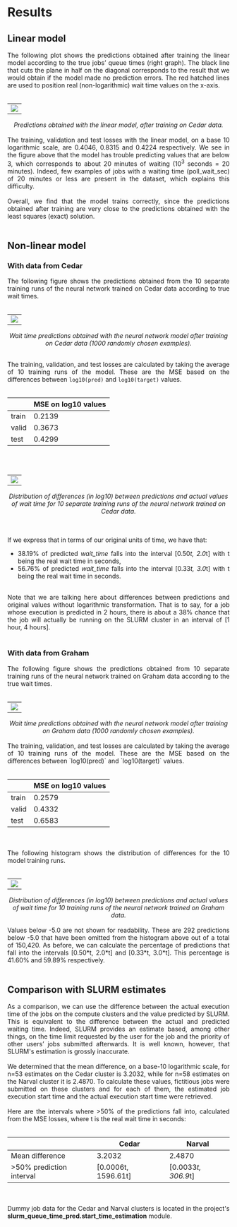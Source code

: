 # Results


## Linear model

<div align="justify">
The following plot shows the predictions obtained after training the linear model according to the true jobs’ queue times (right graph). The black line that cuts the plane in half on the diagonal corresponds to the result that we would obtain if the model made no prediction errors. The red hatched lines are used to position real (non-logarithmic) wait time values on the x-axis.
<br></br>
<div align="center">
 <table>
  <tr>
   <td><img src="../results/plots/predictions_plot_all_linear.png">
   </td>
  </tr>
 </table>
 <i>Predictions obtained with the linear model, after training on Cedar data.
 </i>
</div>
<br>
The training, validation and test losses with the linear model, on a base 10 logarithmic scale, are 0.4046, 0.8315 and 0.4224 respectively. We see in the figure above that the model has trouble predicting values that are below 3, which corresponds to about 20 minutes of waiting (10<sup>3</sup> seconds = 20 minutes). Indeed, few examples of jobs with a waiting time (poll_wait_sec) of 20 minutes or less are present in the dataset, which explains this difficulty. 
<br></br>
Overall, we find that the model trains correctly, since the predictions obtained after training are very close to the predictions obtained with the least squares (exact) solution.
<br></br>
</div>

## Non-linear model


### With data from Cedar

<div align="justify">The following figure shows the predictions obtained from the 10 separate training runs of the neural network trained on Cedar data according to true wait times.
<br></br>
<div align="center">
 <table>
  <tr>
   <td><img src="../results/plots/predictions_plot_1000_7NN.png">
   </td>
  </tr>
 </table>
 <i>Wait time predictions obtained with the neural network model after training on Cedar data (1000 randomly chosen examples).
 </i>
</div>
<br>

The training, validation, and test losses are calculated by taking the average of 10 training runs of the model. These are the MSE based on the differences between `log10(pred)` and `log10(target)` values.
<br><br>
<div align="center">
 
| | MSE on log10 values |
|-|---------------------|
|train| 0.2139 |
|valid| 0.3673 |
|test|  0.4299 |

</div>
<br></br>
<div align="center">
 <table>
  <tr>
   <td><img src="../results/plots/error_distribution_7NN.png">
   </td>
  </tr>
 </table>
 <i>Distribution of differences (in log10) between predictions and actual values of wait time for 10 separate training runs
 of the neural network trained on Cedar data.
 </i>
</div>
<br><br>

If we express that in terms of our original units of time, we have that:

- 38.19% of predicted *wait_time* falls into the interval [0.50*t, 2.0*t] with t being the real wait time in seconds,
- 56.76% of predicted *wait_time* falls into the interval [0.33*t, 3.0*t] with t being the real wait time in seconds.

<br>
Note that we are talking here about differences between predictions and original values without logarithmic transformation. That is to say, for a job whose execution is predicted in 2 hours, there is about a 38% chance that the job will actually be running on the SLURM cluster in an interval of [1 hour, 4 hours].
<br><br>
</div>

### With data from Graham

<div align="justify">The following figure shows the predictions obtained from 10 separate training runs of the neural network trained on Graham data according to the true wait times.
<br><br>
<div align="center">
 <table>
  <tr>
   <td><img src="../results/plots/predictions_plot_1000_6NN.png">
   </td>
  </tr>
 </table>
 <i>Wait time predictions obtained with the neural network model after training on Graham data (1000 randomly chosen examples).
 </i>
</div>
<br>
The training, validation, and test losses are calculated by taking the average of 10 training runs of the model. These are the MSE based on the differences between `log10(pred)` and `log10(target)` values.
<br><br>
<div align="center">
 
| | MSE on log10 values |
|-|---------------------|
|train| 0.2579 |
|valid| 0.4332 |
|test|  0.6583 |

</div>
<br></br>
The following histogram shows the distribution of differences for the 10 model training runs.
<br><br>
<div align="center">
 <table>
  <tr>
   <td><img src="../results/plots/error_distribution_6NN.png">
   </td>
  </tr>
 </table>
 <i>Distribution of differences (in log10) between predictions and actual values of wait time for 10 training runs of the neural network trained on Graham data.
 </i>
</div>
<br>
Values below -5.0 are not shown for readability. These are 292 predictions below -5.0 that have been omitted from the histogram above out of a total of 150,420. As before, we can calculate the percentage of predictions that fall into the intervals [0.50*t, 2.0*t] and [0.33*t, 3.0*t]. This percentage is 41.60% and 59.89% respectively.
<br><br>
</div>

## Comparison with SLURM estimates

<div align="justify">As a comparison, we can use the difference between the actual execution time of the jobs on the compute clusters and the value predicted by SLURM. This is equivalent to the difference between the actual and predicted waiting time. Indeed, SLURM provides an estimate based, among other things, on the time limit requested by the user for the job and the priority of other users’ jobs submitted afterwards. It is well known, however, that SLURM's estimation is grossly inaccurate.
<br></br>
We determined that the mean difference, on a base-10 logarithmic scale, for n=53 estimates on the Cedar cluster is 3.2032, while for n=58 estimates on the Narval cluster it is 2.4870. To calculate these values, fictitious jobs were submitted on these clusters and for each of them, the estimated job execution start time and the actual execution start time were retrieved.
<br></br>
Here are the intervals where >50% of the predictions fall into, calculated from the MSE losses, where t is the real wait time in seconds:
<br></br>
<div align="center">

| | Cedar | Narval |
|-|-------|--------|
|Mean difference| 3.2032 | 2.4870 |
|>50% prediction interval| [0.0006t, 1596.61t] | [0.0033*t, 306.9*t] |

</div>
<br></br>
Dummy job data for the Cedar and Narval clusters is located in the project's <b>slurm_queue_time_pred.start_time_estimation</b> module.
</div>
